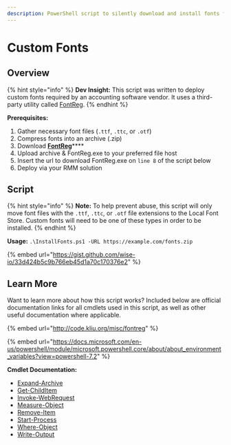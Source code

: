 ```yaml
---
description: PowerShell script to silently download and install fonts from a zip archive.
---
```


# Custom Fonts

## Overview

{% hint style="info" %}
**Dev Insight:** This script was written to deploy custom fonts required by an accounting software vendor. It uses a third-party utility called [FontReg](http://code.kliu.org/misc/fontreg/).
{% endhint %}

**Prerequisites:**

1. Gather necessary font files (`.ttf`, `.ttc`, or `.otf`)
2. Compress fonts into an archive (.zip)
3. Download [**FontReg**](http://code.kliu.org/misc/fontreg/)****
4. Upload archive & FontReg.exe to your preferred file host
5. Insert the url to download FontReg.exe on `line 8` of the script below
6. Deploy via your RMM solution

## Script

{% hint style="info" %}
**Note:** To help prevent abuse, this script will only move font files with the `.ttf`, `.ttc`, or `.otf` file extensions to the Local Font Store. Custom fonts will need to be one of these types in order to be installed.
{% endhint %}

**Usage:** `.\InstallFonts.ps1 -URL https://example.com/fonts.zip`

{% embed url="https://gist.github.com/wise-io/33d424b5c9b766eb45d1a70c170376e2" %}

## Learn More

Want to learn more about how this script works? Included below are official documentation links for all cmdlets used in this script, as well as other useful documentation where applicable.

{% embed url="http://code.kliu.org/misc/fontreg" %}

{% embed url="https://docs.microsoft.com/en-us/powershell/module/microsoft.powershell.core/about/about_environment_variables?view=powershell-7.2" %}

**Cmdlet Documentation:**

* [Expand-Archive](https://docs.microsoft.com/en-us/powershell/module/microsoft.powershell.archive/expand-archive?view=powershell-7.2)
* [Get-ChildItem](https://docs.microsoft.com/en-us/powershell/module/microsoft.powershell.management/get-childitem?view=powershell-7.2)
* [Invoke-WebRequest](https://docs.microsoft.com/en-us/powershell/module/microsoft.powershell.utility/invoke-webrequest?view=powershell-7.2)
* [Measure-Object](https://docs.microsoft.com/en-us/powershell/module/microsoft.powershell.utility/measure-object?view=powershell-7.2)
* [Remove-Item](https://docs.microsoft.com/en-us/powershell/module/microsoft.powershell.management/remove-item?view=powershell-7.2)
* [Start-Process](https://docs.microsoft.com/en-us/powershell/module/microsoft.powershell.management/start-process?view=powershell-7.2)
* [Where-Object](https://docs.microsoft.com/en-us/powershell/module/microsoft.powershell.core/where-object?view=powershell-7.2)
* [Write-Output](https://docs.microsoft.com/en-us/powershell/module/microsoft.powershell.utility/write-output?view=powershell-7.2)
